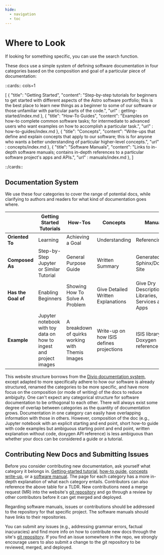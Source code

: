 ```yaml
---
hide:
  - navigation
  - toc
---
```


# Where to Look 

If looking for something specific, you can use the search function.

These docs use a simple system of defining software documentation in four categories based on the composition and goal of a particular piece of documentation: 

::cards:: cols=1 

[
  {
    "title": "Getting Started",
    "content": "Step-by-step tutorials for beginners to get started with different aspects of the Astro software portfolio; this is the best place to learn new things as a beginner to some of our software or those unfamiliar with particular parts of the code.",
    "url" : getting-started/index.md
  }, 
  {
    "title": "How-To Guides",
    "content": "Examples on how-to complete common software tasks; for intermediate to advanced users who want examples on how to accomplish a particular task.",
    "url" : how-to-guides/index.md
  },
  {
    "title": "Concepts",
    "content": "Write-ups that define and explain concepts that apply to our software; this is for anyone who wants a better understanding of particular higher-level concepts.",
    "url" : concepts/index.md
},
  {
    "title": "Software Manuals",
    "content": "Links to in-depth software manuals; contains in-depth references to a particular software project's apps and APIs.",
    "url" : manuals/index.md
  },
]

::/cards::


## Documentation System 

We use these four categories to cover the range of potential docs, while clarifying to authors and readers for what kind of documentation goes where. 

|                 | Getting Started Tutorials       | How-Tos                        | Concepts                   | Manuals                                               |
|-----------------|-----------------------|--------------------------------|----------------------------|-------------------------------------------------------|
| **Oriented To**     | Learning              | Achieving a Goal               | Understanding              | Referencing                                           |
| **Composed As**     | Step-by-Step Jupyter or Similar Tutorial | General Purpose Guide          | Written Summary            | Generated Sphinx/Doxygen Site                         |
| **Has the Goal of** | Enabling Beginners    | Showing How To Solve A Problem | Give Detailed Written Explanations | Give Dry Descriptions of Libraries, Services and Apps |
| **Example**  | Jupyter notebook with toy data on how to ingest and project images | A breakdown of quirks working with Themis Images  |   Write-up on how ISIS defines projections | ISIS library Doxygen reference |
 
This website structure borrows from the [Divio documentation system](https://documentation.divio.com/), except adapted to more specifically adhere to how our software is already structured, renamed the categories to be more specific, and have more focus on the composition (or mode of writing) of the docs to reduce ambiguity. One can't expect any categorical structure for software documentation to be orthogonal to each other. There will always exist some degree of overlap between categories as the quantity of documentation grows. Documentation in one category can easily have overlapping information with those in others. However, composition of the doc (e.g., Jupyter notebook with an explicit starting and end point, short how-to guide with code examples but ambiguous starting point and end point, written explanation without code, doxygen API reference) is less ambiguous than whether your docs can be considered a guide or a tutorial.    

## Contributing New Docs and Submitting Issues 

Before you consider contributing new documentation, ask yourself what category it belongs in. [Getting-started tutorial](getting-started/index.md), [how-to guide](how-to-guides/index.md), [concepts write-up](concepts/index.md), or a [software manual](manuals/index.md). The page for each category has a more in-depth explanation of what each category entails. Contributors can also reference the above table for a TLDR. New contributions need a merge request (MR) into the website's [git repository](https://code.usgs.gov/astrogeology/asc-public-docs) and go through a review by other contributors before it can get merged and deployed. 

Regarding software manuals, issues or contributions should be addressed to the repository for that specific project. The software manuals should have links to their repositories. 

You can submit any issues (e.g., addressing grammar errors, factual inacuracies) and find more info on how to contribute new docs through the site's [git repository](https://github.com/DOI-USGS/asc-public-docs.git). If you find an issue somewhere in the repo, we strongly encourage users to also submit a change to the git repository to be reviewed, merged, and deployed. 

